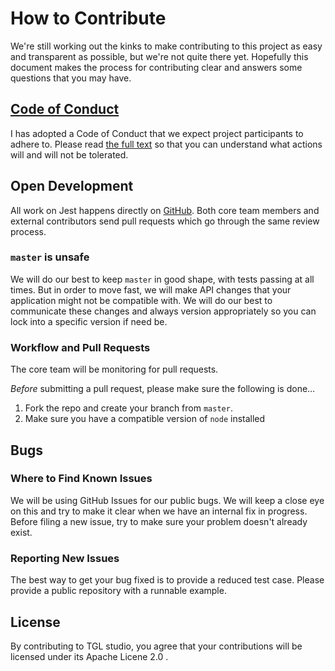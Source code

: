 # How to Contribute

We're still working out the kinks to make contributing to this project as easy and transparent as possible, but we're not quite there yet. Hopefully this document makes the process for contributing clear and answers some questions that you may have.

## [Code of Conduct](https://github.com/15927506127/mySuggestion/blob/master/code-of-conduct.md)

I has adopted a Code of Conduct that we expect project participants to adhere to. Please read [the full text](https://github.com/15927506127/mySuggestion/blob/master/code-of-conduct.md) so that you can understand what actions will and will not be tolerated.

## Open Development

All work on Jest happens directly on [GitHub](https://github.com/15927506127/mySuggestion/blob/master). Both core team members and external contributors send pull requests which go through the same review process.

### `master` is unsafe

We will do our best to keep `master` in good shape, with tests passing at all times. But in order to move fast, we will make API changes that your application might not be compatible with. We will do our best to communicate these changes and always version appropriately so you can lock into a specific version if need be.

### Workflow and Pull Requests

The core team will be monitoring for pull requests.

*Before* submitting a pull request, please make sure the following is done…

1. Fork the repo and create your branch from `master`.
2. Make sure you have a compatible version of `node` installed

## Bugs

### Where to Find Known Issues

We will be using GitHub Issues for our public bugs. We will keep a close eye on this and try to make it clear when we have an internal fix in progress. Before filing a new issue, try to make sure your problem doesn't already exist.

### Reporting New Issues

The best way to get your bug fixed is to provide a reduced test case. Please provide a public repository with a runnable example.

## License

By contributing to TGL studio, you agree that your contributions will be licensed under its  Apache Licene 2.0 .
